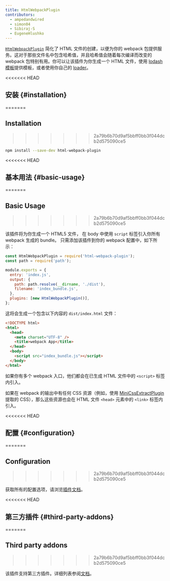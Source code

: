 ```yaml
---
title: HtmlWebpackPlugin
contributors:
  - ampedandwired
  - simon04
  - Sibiraj-S
  - EugeneHlushko
---
```


[`HtmlWebpackPlugin`](https://github.com/jantimon/html-webpack-plugin) 简化了 HTML 文件的创建，以便为你的 webpack 包提供服务。这对于那些文件名中包含哈希值，并且哈希值会随着每次编译而改变的 webpack 包特别有用。你可以让该插件为你生成一个 HTML 文件，使用 [lodash 模板](https://lodash.com/docs#template)提供模板，或者使用你自己的 [loader](/loaders)。

<<<<<<< HEAD

## 安装 {#installation}
=======
## Installation
>>>>>>> 2a79b6b70d9af5bbff0bb3f044dcb2d575090ce5

```bash
npm install --save-dev html-webpack-plugin
```

<<<<<<< HEAD

## 基本用法 {#basic-usage}
=======
## Basic Usage
>>>>>>> 2a79b6b70d9af5bbff0bb3f044dcb2d575090ce5

该插件将为你生成一个 HTML5 文件，
在 body 中使用 `script` 标签引入你所有 webpack 生成的 bundle。
只需添加该插件到你的 webpack 配置中，如下所示：

```javascript
const HtmlWebpackPlugin = require('html-webpack-plugin');
const path = require('path');

module.exports = {
  entry: 'index.js',
  output: {
    path: path.resolve(__dirname, './dist'),
    filename: 'index_bundle.js',
  },
  plugins: [new HtmlWebpackPlugin()],
};
```

这将会生成一个包含以下内容的 `dist/index.html` 文件：

```html
<!DOCTYPE html>
<html>
  <head>
    <meta charset="UTF-8" />
    <title>webpack App</title>
  </head>
  <body>
    <script src="index_bundle.js"></script>
  </body>
</html>
```

如果你有多个 webpack 入口，他们都会在已生成 HTML 文件中的 `<script>` 标签内引入。

如果在 webpack 的输出中有任何 CSS 资源（例如，使用 [MiniCssExtractPlugin](/plugins/mini-css-extract-plugin/) 提取的 CSS），那么这些资源也会在 HTML 文件 `<head>` 元素中的 `<link>` 标签内引入。

<<<<<<< HEAD

## 配置 {#configuration}
=======
## Configuration
>>>>>>> 2a79b6b70d9af5bbff0bb3f044dcb2d575090ce5

获取所有的配置选项，请浏览[插件文档](https://github.com/jantimon/html-webpack-plugin#options)。

<<<<<<< HEAD

## 第三方插件 {#third-party-addons}
=======
## Third party addons
>>>>>>> 2a79b6b70d9af5bbff0bb3f044dcb2d575090ce5

该插件支持第三方插件。详细列表参阅[文档](https://github.com/jantimon/html-webpack-plugin#plugins)。
